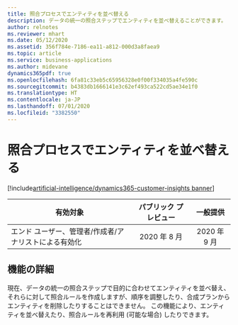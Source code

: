 ```yaml
---
title: 照合プロセスでエンティティを並べ替える
description: データの統一の照合ステップでエンティティを並べ替えることができます。
author: relnotes
ms.reviewer: mhart
ms.date: 05/12/2020
ms.assetid: 356f784e-7186-ea11-a812-000d3a8faea9
ms.topic: article
ms.service: business-applications
ms.author: midevane
dynamics365pdf: true
ms.openlocfilehash: 6fa81c33eb5c65956328e0f00f334035a4fe590c
ms.sourcegitcommit: b4383db1666141e3c62ef493ca522cd5ae34e1f0
ms.translationtype: HT
ms.contentlocale: ja-JP
ms.lasthandoff: 07/01/2020
ms.locfileid: "3382550"
---
```

# <a name="reorder-entities-in-the-match-process"></a>照合プロセスでエンティティを並べ替える
[!include[artificial-intelligence/dynamics365-customer-insights banner](../includes/artificial-intelligence/dynamics365-customer-insights.md)]

| 有効対象    |  パブリック プレビュー | 一般提供 | 
| ---------- | :----------: |:----------: |
|エンド ユーザー、管理者/作成者/アナリストによる有効化|2020 年 8 月| 2020 年 9 月|






## <a name="feature-details"></a>機能の詳細
<!--feature detail start -->
現在、データの統一の照合ステップで目的に合わせてエンティティを並べ替え、それらに対して照合ルールを作成しますが、順序を調整したり、合成プランからエンティティを削除したりすることはできません。 この機能により、エンティティを並べ替えたり、照合ルールを再利用 (可能な場合) したりできます。
<!--feature detail end -->









